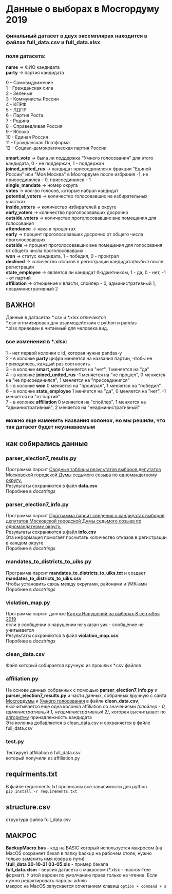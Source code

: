 # Данные о выборах в Мосгордуму 2019
### финальный датасет в двух эксемплярах находится в файлах full_data.csv и full_data.xlsx

### поля датасета:

**name** -> ФИО кандидата <br/> 
**party** -> партия кандидата <br/> 

0 - Самовыдвижение <br/> 
1 - Гражданская сила <br/>
2 - Зеленые <br/>
3 - Коммунисты России <br/>
4 - КПРФ <br/>
5 - ЛДПР <br/>
6 - Партия Роста <br/>
7 - Родина <br/>
8 - Справедливая Россия <br/>
9 - Яблоко <br/>
10 - Единая Россия <br/>
11 - Гражданская Платформа <br/>
12 - Социал-демократическая партия России <br/>

**smart_vote** -> была ли поддержка "Умного голосования" для этого кандидата, 0 - не поддержан, 1 - поддержан <br/>
**joined_united_rus** -> кандидат присоединился к фракции "Единой России" или "Моя Москва" в Мосгордуме после избрания -1, не присоединился - 0, присоединился - 1 <br/>
**single_mandate** -> номер округа <br/>
**votes** -> кол-во голосов, которые набрал кандидат <br/>
**potential_voters** -> количество голосовавших на избирательных участках <br/>
**inside_voters** -> количество избирателей в округе <br/>
**early_voters** -> количество проголосовавших досрочно <br/>
**outside_voters** -> количество проголосовавших вне помещения для голосования <br/>
**attendance** -> явка в процентах <br/>
**early** -> процент проголосовавших досрочно от общего числа проголосовавших <br/>
**outside** -> процент проголосовавших вне помещения для голосования от общего числа проголосовавших <br/>
**won** -> статус кандидата, 1 - победил, 0 - проиграл <br/>
**declined** -> количество отказов в регистрации кандидата/выбыл после регистрации <br/>
**state_employee** -> является ли кандидат бюджетником, 1 - да, 0 - нет, -1 - от партий <br/>
**affiliation** -> отношение к власти, спойлер - 0, административный 1, неадминистративный 2 <br/>

## ВАЖНО!

Данные в датасетах *.csv и *.xlsx отличаются <br/>
*.csv оптмизирован для взаимодействия с python и pandas <br/>
*.xlsx приведен в читаемый для человека вид. <br/>

### все изменения в *.xlsx:

1 - нет первой колонки c id, которая нужна pandas-у <br/>
2 - в колонке **party** цифра меняется на названия партии, чтобы не приходилось, каждый раз соотносить <br/>
3 - в колонке **smart_vote** 0 меняется на "нет", 1 меняется на "да" <br/>
4 - в колонке **joined_united_rus** -1 меняется на "не прошел", 0 меняется на "не присоединился", 1 меняется на "присоединился" <br/>
5 - в колонке **won** 0 меняется на "проиграл", 1 меняется на "победил" <br/>
6 - в колонке **state_employee** 1 меняется на "да", 0 меняется на "нет", -1 меняется на "от партий" <br/>
7 - в колонке **affiliation** 0 меняется на "спойлер", 1 меняется на "административный", 2 меняется на "неадминистративный" <br/>

### можно еще изменить названия колонок, но мы решили, что так датасет будет неузнаваемым

## как собирались данные

### parser_election7_results.py

Программа парсит [Сводные таблицы результатов выборов депутатов Московской городской Думы седьмого созыва по
одномандатному округу.](http://www.moscow-city.vybory.izbirkom.ru/region/izbirkom?action=show&root=1&tvd=27720002327741&vrn=27720002327736&prver=0&pronetvd=null&region=77&sub_region=77&type=424&report_mode=null) <br/>
Результаты сохраняются в файл **data.csv** <br/>
Поробнее в _docstrings_ <br/>

### parser_election7_info.py

Программа парсит [Программа парсит сведения о кандидатах выборов депутатов Московской городской Думы седьмого созыва по
одномандатному округу.](http://www.moscow-city.vybory.izbirkom.ru/region/izbirkom?action=show&root=1&tvd=27720002327741&vrn=27720002327736&prver=0&pronetvd=null&region=77&sub_region=77&type=424&report_mode=null) <br/>
Результаты сохраняются в файл **info.csv** <br/>
Эта информация помогает посчитать количество отказов в регистрации в каждом округе <br/>
Поробнее в _docstrings_ <br/>

### mandates_to_districts_to_uiks.py

Программа парсит **mandates_to_districts_to_uiks.txt** и создает **mandates_to_districts_to_uiks.csv** <br/>
Чтобы установить связь между округами, районами и УИК-ами <br/>
Поробнее в _docstrings_ <br/>

### violation_map.py

Программа парсит данные [Карты Нарушений на выборах 8 сентября 2019](https://www.kartanarusheniy.org/2019-09-08/s/3928382754) <br/>
если в сообщении о нарушении не указан уик - сообщение не учитывается <br/>
Результаты сохраняются в файл **violation_map.csv** <br/>
Поробнее в _docstrings_ <br/>

### clean_data.csv

Файл который собирается вручную из прошлых *.csv файлов <br/>

### affiliation.py

На основе данных собранных с помощью **parser_election7_info.py** и **parser_election7_results.py** и части данных,
собранных вручную с сайта [Мосгордумы](https://duma.mos.ru/ru/) и [Умного голосования](http://web.archive.org/web/20190829180251/https:/msk.vote/) в файле **clean_data.csv**, высчитывается еще одна колонка affiliation со значениями _(спойлер - 0,
административный 1, неадминистративный 2)_, которая высчитывает по [алгоритму](https://miro.com/app/board/o9J_lqoY7Ww=/)
принадлежность кандидата <br/>
Эта колонка добавляется в clean_data.csv и сохраняется в файле full_data.csv <br/>

### test.py

Тестирует affiliation в full_data.csv <br/>
который получили из affiliation.py <br/>


## requirments.txt 

В файле requirments.txt прописаны все зависимости для python <br/>
`pip install -r requirements.txt`

## structure.csv

структура файла full_data.csv <br/>

## МАКРОС
**BackupMacro.bas** - код на BASIC который используется макросом (на MacOS сохраняет бэкап в папку backup на рабочем столе, нужно только заменить имя юзера в пути) <br/>
**\full_data 20-10-21 03-05.xls** - пример бэкапа <br/>
**full_data.xlsm** - версия датасета с макросом (*.xlsx - macros-free формат). У этой версии по умолчанию права только на чтение. Если нужно редактировать пароль: admin <br/>
макрос на MacOS запускается сочетанием клавиш `option + command + s`